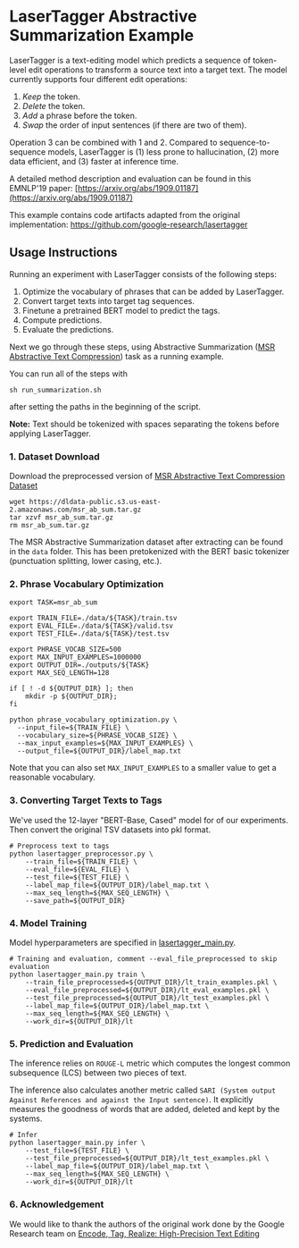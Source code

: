 # LaserTagger Abstractive Summarization Example

LaserTagger is a text-editing model which predicts a sequence of token-level
edit operations to transform a source text into a target text. The model
currently supports four different edit operations:

1. *Keep* the token.
2. *Delete* the token.
3. *Add* a phrase before the token.
4. *Swap* the order of input sentences (if there are two of them).

Operation 3 can be combined with 1 and 2. Compared to sequence-to-sequence
models, LaserTagger is (1) less prone to hallucination, (2) more data efficient,
and (3) faster at inference time.

A detailed method description and evaluation can be found in this EMNLP'19 paper:
[https://arxiv.org/abs/1909.01187](https://arxiv.org/abs/1909.01187)

This example contains code artifacts adapted from the original implementation:
https://github.com/google-research/lasertagger

## Usage Instructions

Running an experiment with LaserTagger consists of the following steps:

1. Optimize the vocabulary of phrases that can be added by LaserTagger.
2. Convert target texts into target tag sequences.
3. Finetune a pretrained BERT model to predict the tags.
4. Compute predictions.
5. Evaluate the predictions.

Next we go through these steps, using Abstractive Summarization
([MSR Abstractive Text Compression](https://www.microsoft.com/en-us/research/publication/dataset-evaluation-metrics-abstractive-sentence-paragraph-compression/)) task as a
running example.

You can run all of the steps with

```
sh run_summarization.sh
```

after setting the paths in the beginning of the script.

**Note:** Text should be tokenized with spaces separating the tokens before applying LaserTagger.

### 1. Dataset Download

Download the preprocessed version of [MSR Abstractive Text Compression Dataset](https://www.microsoft.com/en-us/download/details.aspx?id=54262)

```
wget https://dldata-public.s3.us-east-2.amazonaws.com/msr_ab_sum.tar.gz
tar xzvf msr_ab_sum.tar.gz
rm msr_ab_sum.tar.gz
```

The MSR Abstractive Summarization dataset after extracting can be found in the `data` folder. This has been pretokenized with the BERT basic tokenizer (punctuation splitting, lower casing, etc.).

### 2. Phrase Vocabulary Optimization

```
export TASK=msr_ab_sum

export TRAIN_FILE=./data/${TASK}/train.tsv
export EVAL_FILE=./data/${TASK}/valid.tsv
export TEST_FILE=./data/${TASK}/test.tsv

export PHRASE_VOCAB_SIZE=500
export MAX_INPUT_EXAMPLES=1000000
export OUTPUT_DIR=./outputs/${TASK}
export MAX_SEQ_LENGTH=128

if [ ! -d ${OUTPUT_DIR} ]; then
    mkdir -p ${OUTPUT_DIR};
fi

python phrase_vocabulary_optimization.py \
  --input_file=${TRAIN_FILE} \
  --vocabulary_size=${PHRASE_VOCAB_SIZE} \
  --max_input_examples=${MAX_INPUT_EXAMPLES} \
  --output_file=${OUTPUT_DIR}/label_map.txt
```

Note that you can also set `MAX_INPUT_EXAMPLES` to a smaller value to get a
reasonable vocabulary.

### 3. Converting Target Texts to Tags

We've used the 12-layer "BERT-Base, Cased" model for of our experiments.
Then convert the original TSV datasets into pkl format.

```
# Preprocess text to tags
python lasertagger_preprocessor.py \
    --train_file=${TRAIN_FILE} \
    --eval_file=${EVAL_FILE} \
    --test_file=${TEST_FILE} \
    --label_map_file=${OUTPUT_DIR}/label_map.txt \
    --max_seq_length=${MAX_SEQ_LENGTH} \
    --save_path=${OUTPUT_DIR}
```

### 4. Model Training

Model hyperparameters are specified in [lasertagger_main.py](lasertagger_main.py).

```
# Training and evaluation, comment --eval_file_preprocessed to skip evaluation
python lasertagger_main.py train \
    --train_file_preprocessed=${OUTPUT_DIR}/lt_train_examples.pkl \
    --eval_file_preprocessed=${OUTPUT_DIR}/lt_eval_examples.pkl \
    --test_file_preprocessed=${OUTPUT_DIR}/lt_test_examples.pkl \
    --label_map_file=${OUTPUT_DIR}/label_map.txt \
    --max_seq_length=${MAX_SEQ_LENGTH} \
    --work_dir=${OUTPUT_DIR}/lt
```

### 5. Prediction and Evaluation

The inference relies on `ROUGE-L` metric which computes the longest common subsequence (LCS) between two pieces of text.

The inference also calculates another metric called `SARI (System output Against References and against the Input sentence)`. It explicitly measures the goodness of words that are added, deleted and kept by the systems.

```
# Infer
python lasertagger_main.py infer \
    --test_file=${TEST_FILE} \
    --test_file_preprocessed=${OUTPUT_DIR}/lt_test_examples.pkl \
    --label_map_file=${OUTPUT_DIR}/label_map.txt \
    --max_seq_length=${MAX_SEQ_LENGTH} \
    --work_dir=${OUTPUT_DIR}/lt
```

### 6. Acknowledgement

We would like to thank the authors of the original work done by the Google Research team on [Encode, Tag, Realize: High-Precision Text Editing](https://arxiv.org/abs/1909.01187)

